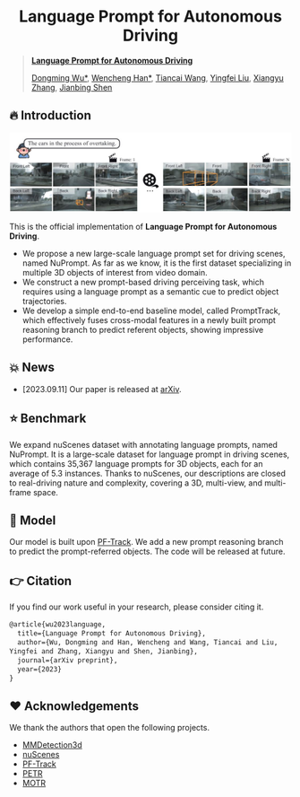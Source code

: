 <div align="center">
<h1>
<b>
Language Prompt for Autonomous Driving
</b>
</h1>
</div>

> **[Language Prompt for Autonomous Driving](https://arxiv.org/abs/2309.04379)**
>
> [Dongming Wu*](https://wudongming97.github.io/), [Wencheng Han*](https://wencheng256.github.io/), [Tiancai Wang](https://scholar.google.com/citations?user=YI0sRroAAAAJ&hl=zh-CN), [Yingfei Liu](https://scholar.google.com/citations?user=pF9KA1sAAAAJ&hl=zh-CN&oi=ao), [Xiangyu Zhang](https://scholar.google.com/citations?user=yuB-cfoAAAAJ&hl=zh-CN), [Jianbing Shen](https://shenjianbing.github.io/)


## :fire: Introduction

<p align="center"><img src="./figs/example.jpg" width="800"/></p>

This is the official implementation of **Language Prompt for Autonomous Driving**.
* We propose a new large-scale language prompt set for driving scenes, named NuPrompt.  As far as we know, it is the first dataset specializing in multiple 3D objects of interest from video domain. 
* We construct a new prompt-based driving perceiving task, which requires using a language prompt as a semantic cue to predict object trajectories.
* We develop a simple end-to-end baseline model, called PromptTrack, which effectively fuses cross-modal features in a newly built prompt reasoning branch to predict referent objects, showing impressive performance.

## :boom: News

- [2023.09.11] Our paper is released at [arXiv](https://arxiv.org/abs/2309.04379).

## :star: Benchmark

We expand nuScenes dataset with annotating language prompts, named NuPrompt.
It is a large-scale dataset for language prompt in driving scenes, which contains 35,367 language prompts for 3D objects, each for an average of 5.3 instances.
Thanks to nuScenes, our descriptions are closed to real-driving nature and complexity, covering a 3D, multi-view, and multi-frame space.

[//]: # (We show some examples below.)
[//]: # (More data will be released at future.)

## :eyes: Model

Our model is built upon [PF-Track](https://github.com/TRI-ML/PF-Track). 
We add a new prompt reasoning branch to predict the prompt-referred objects.
The code will be released at future.

## :point_right: Citation
If you find our work useful in your research, please consider citing it.

```
@article{wu2023language,
  title={Language Prompt for Autonomous Driving},
  author={Wu, Dongming and Han, Wencheng and Wang, Tiancai and Liu, Yingfei and Zhang, Xiangyu and Shen, Jianbing},
  journal={arXiv preprint},
  year={2023}
}
```


## :heart: Acknowledgements
We thank the authors that open the following projects. 
- [MMDetection3d](https://github.com/open-mmlab/mmdetection3d)
- [nuScenes](https://github.com/nutonomy/nuscenes-devkit)
- [PF-Track](https://github.com/TRI-ML/PF-Track)
- [PETR](https://github.com/megvii-research/PETR)
- [MOTR](https://github.com/megvii-research/MOTR)







